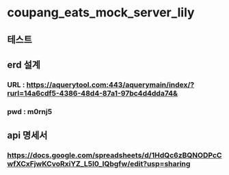 # coupang_eats_mock_server_lily
## 테스트
## erd 설계 
### URL : https://aquerytool.com:443/aquerymain/index/?rurl=14a6cdf5-4386-48d4-87a1-97bc4d4dda74&
### pwd : m0rnj5

## api 명세서
### https://docs.google.com/spreadsheets/d/1HdQc6zBQNODPcCwfXCxFjwKCvoRxiYZ_L5I0_IQbgfw/edit?usp=sharing
